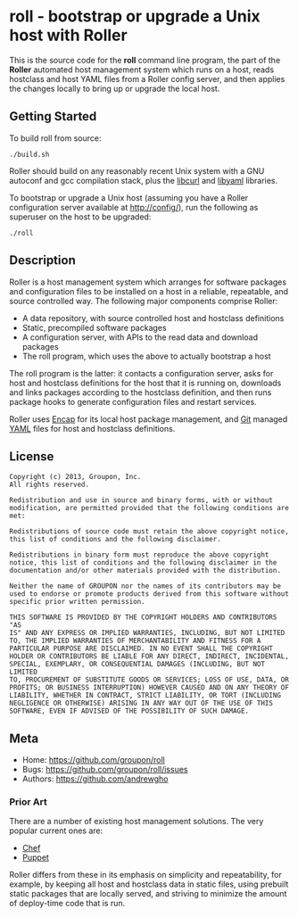 roll - bootstrap or upgrade a Unix host with Roller
===================================================

This is the source code for the **roll** command line program, the part of
the **Roller** automated host management system which runs on a host, reads
hostclass and host YAML files from a Roller config server, and then
applies the changes locally to bring up or upgrade the local host.

Getting Started
---------------

To build roll from source:

    ./build.sh

Roller should build on any reasonably recent Unix system with a GNU
autoconf and gcc compilation stack, plus the
[libcurl](http://curl.haxx.se/libcurl/) and
[libyaml](http://pyyaml.org/wiki/LibYAML) libraries.

To bootstrap or upgrade a Unix host (assuming you have a Roller
configuration server available at <http://config/>), run the following
as superuser on the host to be upgraded:

    ./roll

Description
-----------

Roller is a host management system which arranges for software packages
and configuration files to be installed on a host in a reliable,
repeatable, and source controlled way. The following major components
comprise Roller:

* A data repository, with source controlled host and hostclass definitions
* Static, precompiled software packages
* A configuration server, with APIs to the read data and download packages
* The roll program, which uses the above to actually bootstrap a host

The roll program is the latter: it contacts a configuration server, asks
for host and hostclass definitions for the host that it is running on,
downloads and links packages according to the hostclass definition, and
then runs package hooks to generate configuration files and restart
services.

Roller uses [Encap](http://www.encap.org/) for its local host package
management, and [Git](http://git-scm.com) managed
[YAML](http://www.yaml.org/YAML) files for host and hostclass
definitions.

License
-------

    Copyright (c) 2013, Groupon, Inc.
    All rights reserved.
    
    Redistribution and use in source and binary forms, with or without
    modification, are permitted provided that the following conditions are
    met:
    
    Redistributions of source code must retain the above copyright notice,
    this list of conditions and the following disclaimer.
    
    Redistributions in binary form must reproduce the above copyright
    notice, this list of conditions and the following disclaimer in the
    documentation and/or other materials provided with the distribution.
    
    Neither the name of GROUPON nor the names of its contributors may be
    used to endorse or promote products derived from this software without
    specific prior written permission.
    
    THIS SOFTWARE IS PROVIDED BY THE COPYRIGHT HOLDERS AND CONTRIBUTORS "AS
    IS" AND ANY EXPRESS OR IMPLIED WARRANTIES, INCLUDING, BUT NOT LIMITED
    TO, THE IMPLIED WARRANTIES OF MERCHANTABILITY AND FITNESS FOR A
    PARTICULAR PURPOSE ARE DISCLAIMED. IN NO EVENT SHALL THE COPYRIGHT
    HOLDER OR CONTRIBUTORS BE LIABLE FOR ANY DIRECT, INDIRECT, INCIDENTAL,
    SPECIAL, EXEMPLARY, OR CONSEQUENTIAL DAMAGES (INCLUDING, BUT NOT LIMITED
    TO, PROCUREMENT OF SUBSTITUTE GOODS OR SERVICES; LOSS OF USE, DATA, OR
    PROFITS; OR BUSINESS INTERRUPTION) HOWEVER CAUSED AND ON ANY THEORY OF
    LIABILITY, WHETHER IN CONTRACT, STRICT LIABILITY, OR TORT (INCLUDING
    NEGLIGENCE OR OTHERWISE) ARISING IN ANY WAY OUT OF THE USE OF THIS
    SOFTWARE, EVEN IF ADVISED OF THE POSSIBILITY OF SUCH DAMAGE.

Meta
----

* Home: <https://github.com/groupon/roll>
* Bugs: <https://github.com/groupon/roll/issues>
* Authors: <https://github.com/andrewgho>

### Prior Art ###

There are a number of existing host management solutions. The very
popular current ones are:

* [Chef](http://www.opscode.com/chef/)
* [Puppet](http://puppetlabs.com/)

Roller differs from these in its emphasis on simplicity and
repeatability, for example, by keeping all host and hostclass data in
static files, using prebuilt static packages that are locally served,
and striving to minimize the amount of deploy-time code that is run.

